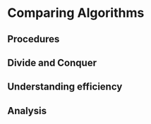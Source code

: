 # Comparing Algorithms

## Procedures

## Divide and Conquer

## Understanding efficiency

## Analysis
